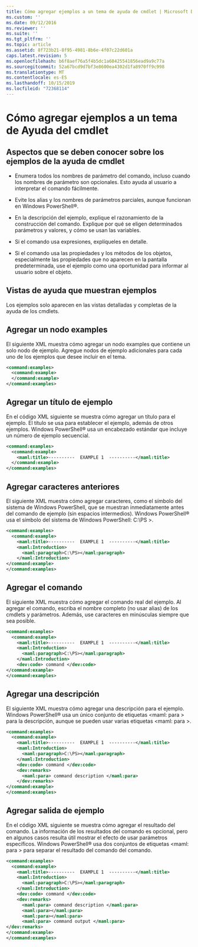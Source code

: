 ```yaml
---
title: Cómo agregar ejemplos a un tema de ayuda de cmdlet | Microsoft Docs
ms.custom: ''
ms.date: 09/12/2016
ms.reviewer: ''
ms.suite: ''
ms.tgt_pltfrm: ''
ms.topic: article
ms.assetid: 8f723b21-8f95-4981-8b6e-4f07c22d601a
caps.latest.revision: 5
ms.openlocfilehash: b6f8aef76a5f4b5dc1a60425541856ead9a9c77a
ms.sourcegitcommit: 52a67bcd9d7bf3e8600ea4302d1fa8970ff9c998
ms.translationtype: MT
ms.contentlocale: es-ES
ms.lasthandoff: 10/15/2019
ms.locfileid: "72368114"
---
```

# <a name="how-to-add-examples-to-a-cmdlet-help-topic"></a>Cómo agregar ejemplos a un tema de Ayuda del cmdlet

## <a name="things-to-know-about-examples-in-cmdlet-help"></a>Aspectos que se deben conocer sobre los ejemplos de la ayuda de cmdlet

- Enumera todos los nombres de parámetro del comando, incluso cuando los nombres de parámetro son opcionales. Esto ayuda al usuario a interpretar el comando fácilmente.

- Evite los alias y los nombres de parámetros parciales, aunque funcionan en Windows PowerShell®.

- En la descripción del ejemplo, explique el razonamiento de la construcción del comando. Explique por qué se eligen determinados parámetros y valores, y cómo se usan las variables.

- Si el comando usa expresiones, explíqueles en detalle.

- Si el comando usa las propiedades y los métodos de los objetos, especialmente las propiedades que no aparecen en la pantalla predeterminada, use el ejemplo como una oportunidad para informar al usuario sobre el objeto.

## <a name="help-views-that-display-examples"></a>Vistas de ayuda que muestran ejemplos

Los ejemplos solo aparecen en las vistas detalladas y completas de la ayuda de los cmdlets.

## <a name="adding-an-examples-node"></a>Agregar un nodo examples

El siguiente XML muestra cómo agregar un nodo examples que contiene un solo nodo de ejemplo. Agregue nodos de ejemplo adicionales para cada uno de los ejemplos que desee incluir en el tema.

```xml
<command:examples>
  <command:example>
  </command:example>
</command:examples>
```

## <a name="adding-an-example-title"></a>Agregar un título de ejemplo

En el código XML siguiente se muestra cómo agregar un título para el ejemplo. El título se usa para establecer el ejemplo, además de otros ejemplos. Windows PowerShell® usa un encabezado estándar que incluye un número de ejemplo secuencial.

```xml
<command:examples>
  <command:example>
    <maml:title>----------  EXAMPLE 1  ----------</maml:title>
  </command:example>
</command:examples>
```

## <a name="adding-preceding-characters"></a>Agregar caracteres anteriores

El siguiente XML muestra cómo agregar caracteres, como el símbolo del sistema de Windows PowerShell, que se muestran inmediatamente antes del comando de ejemplo (sin espacios intermedios). Windows PowerShell® usa el símbolo del sistema de Windows PowerShell: C:\PS >.

```xml
<command:examples>
  <command:example>
    <maml:title>----------  EXAMPLE 1  ----------</maml:title>
    <maml:Introduction>
      <maml:paragraph>C:\PS></maml:paragraph>
    </maml:Introduction>
</command:example>
</command:examples>
```

## <a name="adding-the-command"></a>Agregar el comando

El siguiente XML muestra cómo agregar el comando real del ejemplo. Al agregar el comando, escriba el nombre completo (no usar alias) de los cmdlets y parámetros. Además, use caracteres en minúsculas siempre que sea posible.

```xml
<command:examples>
  <command:example>
    <maml:title>----------  EXAMPLE 1  ----------</maml:title>
    <maml:Introduction>
      <maml:paragraph>C:\PS></maml:paragraph>
    </maml:Introduction>
    <dev:code> command </dev:code>
</command:example>
</command:examples>
```

## <a name="adding-a-description"></a>Agregar una descripción

El siguiente XML muestra cómo agregar una descripción para el ejemplo. Windows PowerShell® usa un único conjunto de etiquetas \<maml: para > para la descripción, aunque se pueden usar varias etiquetas \<maml: para >.

```xml
<command:examples>
  <command:example>
    <maml:title>----------  EXAMPLE 1  ----------</maml:title>
    <maml:Introduction>
      <maml:paragraph>C:\PS></maml:paragraph>
    </maml:Introduction>
    <dev:code> command </dev:code>
    <dev:remarks>
      <maml:para> command description </maml:para>
    </dev:remarks>
</command:example>
</command:examples>
```

## <a name="adding-example-output"></a>Agregar salida de ejemplo

En el código XML siguiente se muestra cómo agregar el resultado del comando. La información de los resultados del comando es opcional, pero en algunos casos resulta útil mostrar el efecto de usar parámetros específicos. Windows PowerShell® usa dos conjuntos de etiquetas \<maml: para > para separar el resultado del comando del comando.

```xml
<command:examples>
  <command:example>
    <maml:title>----------  EXAMPLE 1  ----------</maml:title>
    <maml:Introduction>
      <maml:paragraph>C:\PS></maml:paragraph>
    </maml:Introduction>
    <dev:code> command </dev:code>
    <dev:remarks>
      <maml:para> command description </maml:para>
      <maml:para></maml:para>
      <maml:para></maml:para>
      <maml:para> command output </maml:para>
</dev:remarks>
</command:example>
</command:examples>
```